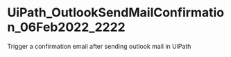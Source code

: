 # UiPath_OutlookSendMailConfirmation_06Feb2022_2222
Trigger a confirmation email after sending outlook mail in UiPath
